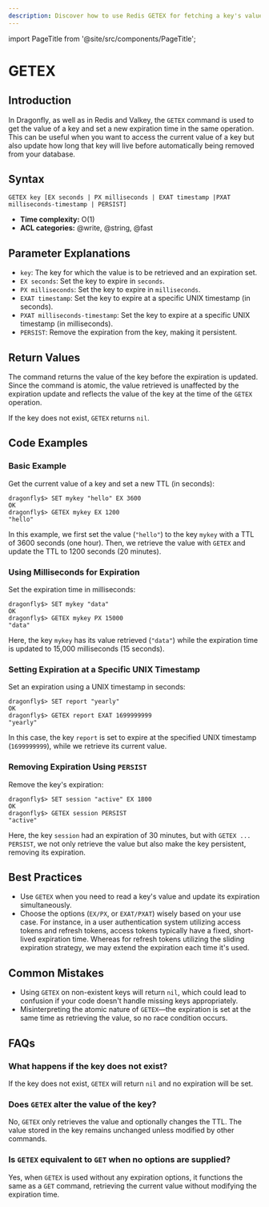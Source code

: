 ```yaml
---
description: Discover how to use Redis GETEX for fetching a key's value and setting its expiration.
---
```


import PageTitle from '@site/src/components/PageTitle';

# GETEX

<PageTitle title="Redis GETEX Command (Documentation) | Dragonfly" />

## Introduction

In Dragonfly, as well as in Redis and Valkey, the `GETEX` command is used to get the value of a key and set a new expiration time in the same operation.
This can be useful when you want to access the current value of a key but also update how long that key will live before automatically being removed from your database.

## Syntax

```shell
GETEX key [EX seconds | PX milliseconds | EXAT timestamp |PXAT milliseconds-timestamp | PERSIST]
```

- **Time complexity:** O(1)
- **ACL categories:** @write, @string, @fast

## Parameter Explanations

- `key`: The key for which the value is to be retrieved and an expiration set.
- `EX seconds`: Set the key to expire in `seconds`.
- `PX milliseconds`: Set the key to expire in `milliseconds`.
- `EXAT timestamp`: Set the key to expire at a specific UNIX timestamp (in seconds).
- `PXAT milliseconds-timestamp`: Set the key to expire at a specific UNIX timestamp (in milliseconds).
- `PERSIST`: Remove the expiration from the key, making it persistent.

## Return Values

The command returns the value of the key before the expiration is updated. Since the command is atomic, the value retrieved is unaffected by the expiration update and reflects the value of the key at the time of the `GETEX` operation.

If the key does not exist, `GETEX` returns `nil`.

## Code Examples

### Basic Example

Get the current value of a key and set a new TTL (in seconds):

```shell
dragonfly$> SET mykey "hello" EX 3600
OK
dragonfly$> GETEX mykey EX 1200
"hello"
```

In this example, we first set the value (`"hello"`) to the key `mykey` with a TTL of 3600 seconds (one hour).
Then, we retrieve the value with `GETEX` and update the TTL to 1200 seconds (20 minutes).

### Using Milliseconds for Expiration

Set the expiration time in milliseconds:

```shell
dragonfly$> SET mykey "data"
OK
dragonfly$> GETEX mykey PX 15000
"data"
```

Here, the key `mykey` has its value retrieved (`"data"`) while the expiration time is updated to 15,000 milliseconds (15 seconds).

### Setting Expiration at a Specific UNIX Timestamp

Set an expiration using a UNIX timestamp in seconds:

```shell
dragonfly$> SET report "yearly"
OK
dragonfly$> GETEX report EXAT 1699999999
"yearly"
```

In this case, the key `report` is set to expire at the specified UNIX timestamp (`1699999999`), while we retrieve its current value.

### Removing Expiration Using `PERSIST`

Remove the key's expiration:

```shell
dragonfly$> SET session "active" EX 1800
OK
dragonfly$> GETEX session PERSIST
"active"
```

Here, the key `session` had an expiration of 30 minutes, but with `GETEX ... PERSIST`, we not only retrieve the value but also make the key persistent, removing its expiration.

## Best Practices

- Use `GETEX` when you need to read a key's value and update its expiration simultaneously.
- Choose the options (`EX/PX`, or `EXAT/PXAT`) wisely based on your use case. For instance, in a user authentication system utilizing access tokens and refresh tokens, access tokens typically have a fixed, short-lived expiration time. Whereas for refresh tokens utilizing the sliding expiration strategy, we may extend the expiration each time it's used.

## Common Mistakes

- Using `GETEX` on non-existent keys will return `nil`, which could lead to confusion if your code doesn't handle missing keys appropriately.
- Misinterpreting the atomic nature of `GETEX`—the expiration is set at the same time as retrieving the value, so no race condition occurs.

## FAQs

### What happens if the key does not exist?

If the key does not exist, `GETEX` will return `nil` and no expiration will be set.

### Does `GETEX` alter the value of the key?

No, `GETEX` only retrieves the value and optionally changes the TTL.
The value stored in the key remains unchanged unless modified by other commands.

### Is `GETEX` equivalent to `GET` when no options are supplied?

Yes, when `GETEX` is used without any expiration options, it functions the same as a `GET` command, retrieving the current value without modifying the expiration time.
